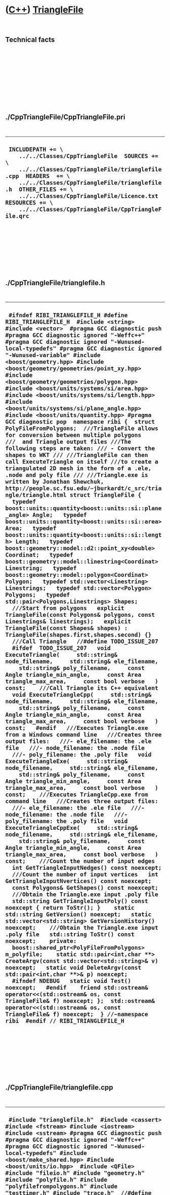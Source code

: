 



 

 

 

 

 

([C++](Cpp.htm)) [TriangleFile](CppTriangleFile.htm)
====================================================

 

Technical facts
---------------

 

 

 

 

 

 

./CppTriangleFile/CppTriangleFile.pri
-------------------------------------

 

  ------------------------------------------------------------------------------------------------------------------------------------------------------------------------------------------------------------------------------------------------------------------------------------------------------------------------------
  ` INCLUDEPATH += \     ../../Classes/CppTriangleFile  SOURCES += \     ../../Classes/CppTriangleFile/trianglefile.cpp  HEADERS  += \     ../../Classes/CppTriangleFile/trianglefile.h  OTHER_FILES += \     ../../Classes/CppTriangleFile/Licence.txt  RESOURCES += \     ../../Classes/CppTriangleFile/CppTriangleFile.qrc`
  ------------------------------------------------------------------------------------------------------------------------------------------------------------------------------------------------------------------------------------------------------------------------------------------------------------------------------

 

 

 

 

 

./CppTriangleFile/trianglefile.h
--------------------------------

 

  ------------------------------------------------------------------------------------------------------------------------------------------------------------------------------------------------------------------------------------------------------------------------------------------------------------------------------------------------------------------------------------------------------------------------------------------------------------------------------------------------------------------------------------------------------------------------------------------------------------------------------------------------------------------------------------------------------------------------------------------------------------------------------------------------------------------------------------------------------------------------------------------------------------------------------------------------------------------------------------------------------------------------------------------------------------------------------------------------------------------------------------------------------------------------------------------------------------------------------------------------------------------------------------------------------------------------------------------------------------------------------------------------------------------------------------------------------------------------------------------------------------------------------------------------------------------------------------------------------------------------------------------------------------------------------------------------------------------------------------------------------------------------------------------------------------------------------------------------------------------------------------------------------------------------------------------------------------------------------------------------------------------------------------------------------------------------------------------------------------------------------------------------------------------------------------------------------------------------------------------------------------------------------------------------------------------------------------------------------------------------------------------------------------------------------------------------------------------------------------------------------------------------------------------------------------------------------------------------------------------------------------------------------------------------------------------------------------------------------------------------------------------------------------------------------------------------------------------------------------------------------------------------------------------------------------------------------------------------------------------------------------------------------------------------------------------------------------------------------------------------------------------------------------------------------------------------------------------------------------------------------------------------------------------------------------------------------------------------------------------------------------------------------------------------------------------------------------------------------------------------------------------------------------------------------------------------------------------------------------------------------------------------------------------------------------------------------------------------------------------------------------------------------------------------------------------------------------------------------------------------------------------------------------------------------------------------------------------------------------------------------------------------------------------------------------------------------------------------------------------------------------------------------------------------------------------------------------------------------------------------------------------------------------------------------------------------------------------------------------------------------------------------------------------------------------------------------
  ` #ifndef RIBI_TRIANGLEFILE_H #define RIBI_TRIANGLEFILE_H  #include <string> #include <vector>  #pragma GCC diagnostic push #pragma GCC diagnostic ignored "-Weffc++" #pragma GCC diagnostic ignored "-Wunused-local-typedefs" #pragma GCC diagnostic ignored "-Wunused-variable" #include <boost/geometry.hpp> #include <boost/geometry/geometries/point_xy.hpp> #include <boost/geometry/geometries/polygon.hpp> #include <boost/units/systems/si/area.hpp> #include <boost/units/systems/si/length.hpp> #include <boost/units/systems/si/plane_angle.hpp> #include <boost/units/quantity.hpp> #pragma GCC diagnostic pop  namespace ribi {  struct PolyFileFromPolygons;  ///TriangleFile allows for conversion between multiple polygons ///  and Triangle output files ///The following steps are taken: /// - Convert the shapes to WKT /// ///TriangleFile can then call ExecuteTriangle on itself ///to create a triangulated 2D mesh in the form of a .ele, .node and poly file /// ///Triangle.exe is written by Jonathan Shewchuk, http://people.sc.fsu.edu/~jburkardt/c_src/triangle/triangle.html struct TriangleFile {   typedef boost::units::quantity<boost::units::si::plane_angle> Angle;   typedef boost::units::quantity<boost::units::si::area> Area;   typedef boost::units::quantity<boost::units::si::length> Length;   typedef boost::geometry::model::d2::point_xy<double> Coordinat;   typedef boost::geometry::model::linestring<Coordinat> Linestring;   typedef boost::geometry::model::polygon<Coordinat> Polygon;   typedef std::vector<Linestring> Linestrings;   typedef std::vector<Polygon> Polygons;   typedef std::pair<Polygons,Linestrings> Shapes;    ///Start from polygons   explicit TriangleFile(const Polygons& polygons, const Linestrings& linestrings);   explicit TriangleFile(const Shapes& shapes) : TriangleFile(shapes.first,shapes.second) {}    ///Call Triangle   //#define TODO_ISSUE_207   #ifdef  TODO_ISSUE_207   void ExecuteTriangle(     std::string& node_filename,     std::string& ele_filename,     std::string& poly_filename,     const Angle triangle_min_angle,     const Area triangle_max_area,     const bool verbose   ) const;    ///Call Triangle its C++ equivalent   void ExecuteTriangleCpp(     std::string& node_filename,     std::string& ele_filename,     std::string& poly_filename,     const Angle triangle_min_angle,     const Area triangle_max_area,     const bool verbose   ) const;   #endif   ///Executes Triangle.exe from a Windows command line   ///Creates three output files:   ///- ele_filename: the .ele file   ///- node_filename: the .node file   ///- poly_filename: the .poly file   void ExecuteTriangleExe(     std::string& node_filename,     std::string& ele_filename,     std::string& poly_filename,     const Angle triangle_min_angle,     const Area triangle_max_area,     const bool verbose   ) const;    ///Executes TriangleCpp.exe from command line   ///Creates three output files:   ///- ele_filename: the .ele file   ///- node_filename: the .node file   ///- poly_filename: the .poly file   void ExecuteTriangleCppExe(     std::string& node_filename,     std::string& ele_filename,     std::string& poly_filename,     const Angle triangle_min_angle,     const Area triangle_max_area,     const bool verbose   ) const;    ///Count the number of input edges   int GetTriangleInputNedges() const noexcept;    ///Count the number of input vertices   int GetTriangleInputNvertices() const noexcept;    const Polygons& GetShapes() const noexcept;    ///Obtain the Triangle.exe input .poly file   std::string GetTriangleInputPoly() const noexcept { return ToStr(); }    static std::string GetVersion() noexcept;   static std::vector<std::string> GetVersionHistory() noexcept;    ///Obtain the Triangle.exe input .poly file   std::string ToStr() const noexcept;    private:   boost::shared_ptr<PolyFileFromPolygons> m_polyfile;    static std::pair<int,char **> CreateArgv(const std::vector<std::string>& v) noexcept;   static void DeleteArgv(const std::pair<int,char **>& p) noexcept;    #ifndef NDEBUG   static void Test() noexcept;   #endif    friend std::ostream& operator<<(std::ostream& os, const TriangleFile& f) noexcept; };  std::ostream& operator<<(std::ostream& os, const TriangleFile& f) noexcept;  } //~namespace ribi  #endif // RIBI_TRIANGLEFILE_H`
  ------------------------------------------------------------------------------------------------------------------------------------------------------------------------------------------------------------------------------------------------------------------------------------------------------------------------------------------------------------------------------------------------------------------------------------------------------------------------------------------------------------------------------------------------------------------------------------------------------------------------------------------------------------------------------------------------------------------------------------------------------------------------------------------------------------------------------------------------------------------------------------------------------------------------------------------------------------------------------------------------------------------------------------------------------------------------------------------------------------------------------------------------------------------------------------------------------------------------------------------------------------------------------------------------------------------------------------------------------------------------------------------------------------------------------------------------------------------------------------------------------------------------------------------------------------------------------------------------------------------------------------------------------------------------------------------------------------------------------------------------------------------------------------------------------------------------------------------------------------------------------------------------------------------------------------------------------------------------------------------------------------------------------------------------------------------------------------------------------------------------------------------------------------------------------------------------------------------------------------------------------------------------------------------------------------------------------------------------------------------------------------------------------------------------------------------------------------------------------------------------------------------------------------------------------------------------------------------------------------------------------------------------------------------------------------------------------------------------------------------------------------------------------------------------------------------------------------------------------------------------------------------------------------------------------------------------------------------------------------------------------------------------------------------------------------------------------------------------------------------------------------------------------------------------------------------------------------------------------------------------------------------------------------------------------------------------------------------------------------------------------------------------------------------------------------------------------------------------------------------------------------------------------------------------------------------------------------------------------------------------------------------------------------------------------------------------------------------------------------------------------------------------------------------------------------------------------------------------------------------------------------------------------------------------------------------------------------------------------------------------------------------------------------------------------------------------------------------------------------------------------------------------------------------------------------------------------------------------------------------------------------------------------------------------------------------------------------------------------------------------------------------------------------------------------------------------------

 

 

 

 

 

./CppTriangleFile/trianglefile.cpp
----------------------------------

 

  --------------------------------------------------------------------------------------------------------------------------------------------------------------------------------------------------------------------------------------------------------------------------------------------------------------------------------------------------------------------------------------------------------------------------------------------------------------------------------------------------------------------------------------------------------------------------------------------------------------------------------------------------------------------------------------------------------------------------------------------------------------------------------------------------------------------------------------------------------------------------------------------------------------------------------------------------------------------------------------------------------------------------------------------------------------------------------------------------------------------------------------------------------------------------------------------------------------------------------------------------------------------------------------------------------------------------------------------------------------------------------------------------------------------------------------------------------------------------------------------------------------------------------------------------------------------------------------------------------------------------------------------------------------------------------------------------------------------------------------------------------------------------------------------------------------------------------------------------------------------------------------------------------------------------------------------------------------------------------------------------------------------------------------------------------------------------------------------------------------------------------------------------------------------------------------------------------------------------------------------------------------------------------------------------------------------------------------------------------------------------------------------------------------------------------------------------------------------------------------------------------------------------------------------------------------------------------------------------------------------------------------------------------------------------------------------------------------------------------------------------------------------------------------------------------------------------------------------------------------------------------------------------------------------------------------------------------------------------------------------------------------------------------------------------------------------------------------------------------------------------------------------------------------------------------------------------------------------------------------------------------------------------------------------------------------------------------------------------------------------------------------------------------------------------------------------------------------------------------------------------------------------------------------------------------------------------------------------------------------------------------------------------------------------------------------------------------------------------------------------------------------------------------------------------------------------------------------------------------------------------------------------------------------------------------------------------------------------------------------------------------------------------------------------------------------------------------------------------------------------------------------------------------------------------------------------------------------------------------------------------------------------------------------------------------------------------------------------------------------------------------------------------------------------------------------------------------------------------------------------------------------------------------------------------------------------------------------------------------------------------------------------------------------------------------------------------------------------------------------------------------------------------------------------------------------------------------------------------------------------------------------------------------------------------------------------------------------------------------------------------------------------------------------------------------------------------------------------------------------------------------------------------------------------------------------------------------------------------------------------------------------------------------------------------------------------------------------------------------------------------------------------------------------------------------------------------------------------------------------------------------------------------------------------------------------------------------------------------------------------------------------------------------------------------------------------------------------------------------------------------------------------------------------------------------------------------------------------------------------------------------------------------------------------------------------------------------------------------------------------------------------------------------------------------------------------------------------------------------------------------------------------------------------------------------------------------------------------------------------------------------------------------------------------------------------------------------------------------------------------------------------------------------------------------------------------------------------------------------------------------------------------------------------------------------------------------------------------------------------------------------------------------------------------------------------------------------------------------------------------------------------------------------------------------------------------------------------------------------------------------------------------------------------------------------------------------------------------------------------------------------------------------------------------------------------------------------------------------------------------------------------------------------------------------------------------------------------------------------------------------------------------------------------------------------------------------------------------------------------------------------------------------------------------------------------------------------------------------------------------------------------------------------------------------------------------------------------------------------------------------------------------------------------------------------------------------------------------------------------------------------------------------------------------------------------------------------------------------------------------------------------------------------------------------------------------------------------------------------------------------------------------------------------------------------------------------------------------------------------------------------------------------------------------------------------------------------------------------------------------------------------------------------------------------------------------------------------------------------------------------------------------------------------------------------------------------------------------------------------------------------------------------------------------------------------------------------------------------------------------------------------------------------------------------------------------------------------------------------------------------------------------------------------------------------------------------------------------------------------------------------------------------------------------------------------------------------------------------------------------------------------------------------------------------------------------------------------------------------------------------------------------------------------------------------------------------------------------------------------------------------------------------------------------------------------------------------------------------------------------------------------------------------------------------------------------------------------------------------------------------------------------------------------------------------------------------------------------------------------------------------------------------------------------------------------------------------------------------------------------------------------------------------------------------------------------------------------------------------------------------------------------------------------------------------------------------------------------------------------------------------------------------------------------------------------------------------------------------------------------------------------------------------------------------------------------------------------------------------------------------------------------------------------------------------------------------------------------------------------------------------------------------------------------------------------------------------------------------------------------------------------------------------------------------------------------------------------------------------------------------------------------------------------------------------------------------------------------------------------------------------------------------------------------------------------------------------------------------------------------------------------------------------------------------------------------------------------------------------------------------------------------------------------------------------------------------------------------------------------------------------------------------------------------------------------------------------------------------------------------------------------------------------------------------------------------------------------------------------------------------------------------------------------------------------------------------------------------------------------------------------------------------------------------------------------------------------------------------------------------------------------------------------------------------------------------------------------------------------------------------------------------------------------------------------------------------------------------------------------------------------------------------------------------------------------------------------------------------------------------------------------------------------------------------------------------------------------------------------------------------------------------------------------------------------------------------------------------------------------------------------------------------------------------------------------------------------------------------------------------------------------------------------------------------------------------------------------------------------------------------------------------------------------------------------------------------------------------------------------------------------------------------------------------------------------------------------------------------------------------------------------------------------------------------------------------------------------------------------------------------------------------------------------------------------------------------------------------------------------------------------------------------------------------------------------------
  ` #include "trianglefile.h"  #include <cassert> #include <fstream> #include <iostream> #include <sstream> #pragma GCC diagnostic push #pragma GCC diagnostic ignored "-Weffc++" #pragma GCC diagnostic ignored "-Wunused-local-typedefs" #include <boost/make_shared.hpp> #include <boost/units/io.hpp>  #include <QFile>  #include "fileio.h" #include "geometry.h" #include "polyfile.h" #include "polyfilefrompolygons.h" #include "testtimer.h" #include "trace.h"  //#define TODO_ISSUE_207 #ifdef  TODO_ISSUE_207 #include "trianglecppmain.h" #endif  #pragma GCC diagnostic pop  ribi::TriangleFile::TriangleFile(   const Polygons& polygons,   const Linestrings& linestrings ) : m_polyfile(boost::make_shared<PolyFileFromPolygons>(polygons,linestrings)) {   #ifndef NDEBUG   Test();   #endif }  std::pair<int,char **> ribi::TriangleFile::CreateArgv(const std::vector<std::string>& v) noexcept {   typedef char* String;   typedef String* Strings;   const int argc = static_cast<int>(v.size());   const int buffer_sz = 256; //Will leak   Strings argv = new String[256];   for (int i=0; i!=argc; ++i)   {     argv[i] = new char[v[i].size() + 1];     std::strcpy(argv[i],&v[i][0]);   }   for (int i=argc; i!=buffer_sz; ++i)   {     argv[i] = nullptr;   }   std::pair<int,char **> p = std::make_pair(argc,argv);   return p; }  void ribi::TriangleFile::DeleteArgv(const std::pair<int,char **>& p) noexcept {   const int argc = p.first;   for(int i = 0; i != argc; ++i)   {     delete[] p.second[i];   }   delete[] p.second; }  //#define TODO_ISSUE_207 #ifdef  TODO_ISSUE_207 void ribi::TriangleFile::ExecuteTriangle(   std::string& node_filename,   std::string& ele_filename,   std::string& poly_filename,   const double quality,   const double area,   const bool verbose) const {   const std::string filename { fileio::FileIo().GetTempFileName(".poly") };   node_filename = "";   ele_filename = "";   poly_filename = "";    {     std::ofstream f(filename.c_str());     m_polyfile << this->ToStr();   }    const std::string exe_filename { "triangle.exe" };     //Specific   const std::string quality_str = boost::lexical_cast<std::string>(quality);   const std::string area_str = boost::lexical_cast<std::string>(area);   assert(quality_str.find(',') == std::string::npos && "No Dutch please");   assert(area_str.find(',')    == std::string::npos && "No Dutch please");   std::vector<std::string> cmd {     exe_filename,     "-j",     "-z",     "-q",     quality_str,     "-a",     area_str,     filename   };   if (!verbose)   {     cmd.push_back("-Q");     std::swap(cmd[cmd.size() - 1], cmd[cmd.size() - 2]);   }   const std::pair<int,char **> p = CreateArgv(cmd);   triangle_main(p.first,p.second);   DeleteArgv(p);   //End of specific part    const std::string filename_base(fileio::FileIo().GetFileBasename(filename));   node_filename = filename_base + ".1.node";   ele_filename = filename_base + ".1.ele";   poly_filename = filename_base + ".1.poly";   assert(fileio::FileIo().IsRegularFile(node_filename));   assert(fileio::FileIo().IsRegularFile(ele_filename));   assert(fileio::FileIo().IsRegularFile(poly_filename));   fileio::FileIo().DeleteFile(filename); }  void ribi::TriangleFile::ExecuteTriangleCpp(   std::string& node_filename,   std::string& ele_filename,   std::string& poly_filename,   const double quality,   const double area,   const bool verbose) const {   const std::string filename { fileio::FileIo().GetTempFileName(".poly") };   node_filename = "";   ele_filename = "";   poly_filename = "";    {     std::ofstream f(filename.c_str());     m_polyfile << this->ToStr();   }    assert(fileio::FileIo().IsRegularFile(filename));   const std::string exe_filename { "triangle.exe" };    //Specific   const std::string quality_str = boost::lexical_cast<std::string>(quality);   const std::string area_str = boost::lexical_cast<std::string>(area);   assert(quality_str.find(',') == std::string::npos && "No Dutch please");   assert(area_str.find(',')    == std::string::npos && "No Dutch please");   std::vector<std::string> cmd {     exe_filename,     "-j",     "-z",     "-q",     quality_str,     "-a",     area_str,     filename   };   if (!verbose)   {     cmd.push_back("-Q");     std::swap(cmd[cmd.size() - 1], cmd[cmd.size() - 2]);   }   tricpp::triangle_cpp_main(cmd);   //End of specific part    const std::string filename_base(fileio::FileIo().GetFileBasename(filename));   node_filename = filename_base + ".1.node";   ele_filename = filename_base + ".1.ele";   poly_filename = filename_base + ".1.poly";   assert(fileio::FileIo().IsRegularFile(node_filename));   assert(fileio::FileIo().IsRegularFile(ele_filename));   assert(fileio::FileIo().IsRegularFile(poly_filename));   fileio::FileIo().DeleteFile(filename); } #endif // TODO_ISSUE_207  void ribi::TriangleFile::ExecuteTriangleExe(   std::string& node_filename,   std::string& ele_filename,   std::string& poly_filename,   const Angle triangle_min_angle, //Triangle calls this the 'quality' parameter   const Area triangle_max_area,   //Triangle calls this the 'area' parameter   const bool verbose) const {   const std::string filename { fileio::FileIo().GetTempFileNameSimple(".poly") };   const bool delete_poly_file{false}; //True does not leave files scattered around   node_filename = "";   ele_filename = "";   poly_filename = "";    if (verbose)   {     std::stringstream s;     s << "Writing .poly file to '" << filename << "'";     std::clog << s.str() << std::endl;   }   {     std::ofstream f(filename.c_str());     f << (*m_polyfile);     //f << std::fixed << std::setprecision(11) << (*m_polyfile);   }    assert(fileio::FileIo().IsRegularFile(filename));   #ifdef _WIN32   const std::string exe_filename { "ToolTriangleConsole.exe" };   #else   const std::string exe_filename { "ToolTriangleConsole" };   #endif    //Specific   const std::string quality_str     = boost::lexical_cast<std::string>(         triangle_min_angle.value()       * 360.0 / boost::math::constants::two_pi<double>() //Triangle uses degrees     );    //Prevent a '1.0e-5' notation as Triangle cannot handle it   //Convert it to 0.00001 instead   std::string area_str = "";   {     std::stringstream s;     s << std::fixed       //<< std::setprecision(20) //Works       << std::setprecision(99) //Works       << triangle_max_area.value()     ;     area_str = s.str();   }    assert(quality_str.find(',') == std::string::npos && "No Dutch please");   assert(area_str.find(',')    == std::string::npos && "No Dutch please");   if (!fileio::FileIo().IsRegularFile(exe_filename))   {     QFile file( (":/trianglefile/files/" + exe_filename).c_str() );     file.copy(exe_filename.c_str());   }   assert(fileio::FileIo().IsRegularFile(exe_filename));    #ifndef _WIN32   {     //Do chmod +x in Linux     std::stringstream chmod;     chmod       << "chmod +x "       << exe_filename;     if (verbose) { std::cout << "Starting command '" << chmod.str() << "'" << std::endl; }     const bool error = std::system(chmod.str().c_str());     if (error)     {       if (verbose)       {         std::cout << "Finished command with an error (" << __FILE__ << "," << __LINE__ << ")" << std::endl           << *m_polyfile << std::endl;       }       std::stringstream s;       s << "Error: '" << chmod.str() << "' failed (" << __FILE__ << "," << __LINE__ << "), with error code " << error;       throw std::runtime_error(s.str());     }    }   #endif    std::stringstream command;   command   #ifndef _WIN32     << "./"   #endif     << exe_filename     << " -j -z -q"     << quality_str     << " -a"     << area_str     << (verbose ? "" : " -Q")     << " "     << filename   ;   if (verbose) { std::cout << "Starting command '" << command.str() << "'" << std::endl; }   const bool error = std::system(command.str().c_str());    //Delete input file directly after running the program,   //so that independent of a possible error this behavior occurs   {     if (delete_poly_file)     {       if (verbose) { std::cout << "Deleted file " << filename << std::endl; }       fileio::FileIo().DeleteFile(filename);     }     else     {       if (verbose) { std::cout << "Kept file " << filename << " for inspection" << std::endl; }     }   }    //Respond to errors   if (error)   {     if (verbose)     {       std::cout << "Finished command with an error (" << __FILE__ << "," << __LINE__ << ")" << std::endl         << *m_polyfile << std::endl;     }     std::stringstream s;     s << "Error: '" << command.str() << "' failed (" << __FILE__ << "," << __LINE__ << "), with error code " << error;     throw std::runtime_error(s.str());   }   if (verbose) { std::cout << "Finished command without errors" << std::endl; }   //End of specific    const std::string filename_base(fileio::FileIo().GetFileBasename(filename));   node_filename = filename_base + ".1.node";   ele_filename = filename_base + ".1.ele";   poly_filename = filename_base + ".1.poly";   assert(fileio::FileIo().IsRegularFile(node_filename));   assert(fileio::FileIo().IsRegularFile(ele_filename));   assert(fileio::FileIo().IsRegularFile(poly_filename)); }  int ribi::TriangleFile::GetTriangleInputNedges() const noexcept {   return m_polyfile ? m_polyfile->GetNedges() : 0; }  int ribi::TriangleFile::GetTriangleInputNvertices() const noexcept {   return m_polyfile ? m_polyfile->GetNvertices() : 0; }   const ribi::TriangleFile::Polygons& ribi::TriangleFile::GetShapes() const noexcept {   assert(m_polyfile);   return m_polyfile->GetPolygons(); }   std::string ribi::TriangleFile::GetVersion() noexcept {   return "1.8"; }  std::vector<std::string> ribi::TriangleFile::GetVersionHistory() noexcept {   return {     "2014-02-07: Version 1.0: initial version, use of Windows executable only",     "2014-04-04: Version 1.1: allow to call Triangle its code directly",     "2014-05-18: Version 1.2: allow use of a Linux executable"     "2014-05-19: Version 1.3: use of non-freezing Windows executable",     "2014-05-26: Version 1.4: use of units in Triangle 'area' (the maximum area of a triangle) and 'quality' (the minimum angle of a triangle's corner) parameters"     "2014-05-27: Version 1.5: split of sections to PolyFile",     "2014-06-02: Version 1.6: split of sections to PolyFileFromPolygons",     "2014-06-25: Version 1.7: use fixed notation instead of scientific, as Triangle converts it incorrectly it",     "2014-06-26: Version 1.8: added GetNvertices and GetNedges"   }; }  #ifndef NDEBUG void ribi::TriangleFile::Test() noexcept {   {     static bool is_tested{false};     if (is_tested) return;     is_tested = true;   }   const TestTimer test_timer(__func__,__FILE__,1.0);    #ifdef FIX_ISSUE_231   const bool verbose{false};   //Call Triangle with simple shapes   {     const std::vector<Coordinat> points {       {0.5, 2.0}, //0       {1.0, 1.0}, //1       {1.0, 0.0}, //2       {0.0, 0.0}, //3       {0.0, 1.0}  //4     };     Polygon v;     boost::geometry::append(v, points);     const Polygons polygons = { v };     const Linestrings linestrings = {};     const Shapes shapes = std::make_pair(polygons,linestrings);     try     {       TriangleFile f(shapes);       std::string filename_node;       std::string filename_ele;       std::string filename_poly;       const Angle min_angle         = 20.0 //Default used by Triangle, in degrees         * (boost::math::constants::two_pi<double>() / 360.0)         * boost::units::si::radian       ;       const Area max_area = 1.0 * boost::units::si::square_meter;       //#define TODO_ISSUE_207       #ifdef  TODO_ISSUE_207       f.ExecuteTriangle(filename_node,filename_ele,filename_poly,min_angle,max_area,verbose);       #else       f.ExecuteTriangleExe(filename_node,filename_ele,filename_poly,min_angle,max_area,verbose);       #endif // TODO_ISSUE_207       assert(fileio::FileIo().IsRegularFile(filename_node));       assert(fileio::FileIo().IsRegularFile(filename_ele));       assert(fileio::FileIo().IsRegularFile(filename_poly));     }     catch (std::exception& e)     {       std::stringstream s;       s         << "TriangleFile::Test: "         << "Triangle.exe failed: " << e.what()       ;       TRACE(s.str());       std::exit(0); //TEMP for profiling       assert(!"Should not get here");     }   }   #endif // FIX_ISSUE_231  } #endif  std::string ribi::TriangleFile::ToStr() const noexcept {   std::stringstream s;   s << (*this);   return s.str();   //assert(m_polyfile);   //return m_polyfile->ToStr(); }  std::ostream& ribi::operator<<(std::ostream& os, const TriangleFile& f) noexcept {   assert(f.m_polyfile);   os << (*f.m_polyfile);   return os; }`
  --------------------------------------------------------------------------------------------------------------------------------------------------------------------------------------------------------------------------------------------------------------------------------------------------------------------------------------------------------------------------------------------------------------------------------------------------------------------------------------------------------------------------------------------------------------------------------------------------------------------------------------------------------------------------------------------------------------------------------------------------------------------------------------------------------------------------------------------------------------------------------------------------------------------------------------------------------------------------------------------------------------------------------------------------------------------------------------------------------------------------------------------------------------------------------------------------------------------------------------------------------------------------------------------------------------------------------------------------------------------------------------------------------------------------------------------------------------------------------------------------------------------------------------------------------------------------------------------------------------------------------------------------------------------------------------------------------------------------------------------------------------------------------------------------------------------------------------------------------------------------------------------------------------------------------------------------------------------------------------------------------------------------------------------------------------------------------------------------------------------------------------------------------------------------------------------------------------------------------------------------------------------------------------------------------------------------------------------------------------------------------------------------------------------------------------------------------------------------------------------------------------------------------------------------------------------------------------------------------------------------------------------------------------------------------------------------------------------------------------------------------------------------------------------------------------------------------------------------------------------------------------------------------------------------------------------------------------------------------------------------------------------------------------------------------------------------------------------------------------------------------------------------------------------------------------------------------------------------------------------------------------------------------------------------------------------------------------------------------------------------------------------------------------------------------------------------------------------------------------------------------------------------------------------------------------------------------------------------------------------------------------------------------------------------------------------------------------------------------------------------------------------------------------------------------------------------------------------------------------------------------------------------------------------------------------------------------------------------------------------------------------------------------------------------------------------------------------------------------------------------------------------------------------------------------------------------------------------------------------------------------------------------------------------------------------------------------------------------------------------------------------------------------------------------------------------------------------------------------------------------------------------------------------------------------------------------------------------------------------------------------------------------------------------------------------------------------------------------------------------------------------------------------------------------------------------------------------------------------------------------------------------------------------------------------------------------------------------------------------------------------------------------------------------------------------------------------------------------------------------------------------------------------------------------------------------------------------------------------------------------------------------------------------------------------------------------------------------------------------------------------------------------------------------------------------------------------------------------------------------------------------------------------------------------------------------------------------------------------------------------------------------------------------------------------------------------------------------------------------------------------------------------------------------------------------------------------------------------------------------------------------------------------------------------------------------------------------------------------------------------------------------------------------------------------------------------------------------------------------------------------------------------------------------------------------------------------------------------------------------------------------------------------------------------------------------------------------------------------------------------------------------------------------------------------------------------------------------------------------------------------------------------------------------------------------------------------------------------------------------------------------------------------------------------------------------------------------------------------------------------------------------------------------------------------------------------------------------------------------------------------------------------------------------------------------------------------------------------------------------------------------------------------------------------------------------------------------------------------------------------------------------------------------------------------------------------------------------------------------------------------------------------------------------------------------------------------------------------------------------------------------------------------------------------------------------------------------------------------------------------------------------------------------------------------------------------------------------------------------------------------------------------------------------------------------------------------------------------------------------------------------------------------------------------------------------------------------------------------------------------------------------------------------------------------------------------------------------------------------------------------------------------------------------------------------------------------------------------------------------------------------------------------------------------------------------------------------------------------------------------------------------------------------------------------------------------------------------------------------------------------------------------------------------------------------------------------------------------------------------------------------------------------------------------------------------------------------------------------------------------------------------------------------------------------------------------------------------------------------------------------------------------------------------------------------------------------------------------------------------------------------------------------------------------------------------------------------------------------------------------------------------------------------------------------------------------------------------------------------------------------------------------------------------------------------------------------------------------------------------------------------------------------------------------------------------------------------------------------------------------------------------------------------------------------------------------------------------------------------------------------------------------------------------------------------------------------------------------------------------------------------------------------------------------------------------------------------------------------------------------------------------------------------------------------------------------------------------------------------------------------------------------------------------------------------------------------------------------------------------------------------------------------------------------------------------------------------------------------------------------------------------------------------------------------------------------------------------------------------------------------------------------------------------------------------------------------------------------------------------------------------------------------------------------------------------------------------------------------------------------------------------------------------------------------------------------------------------------------------------------------------------------------------------------------------------------------------------------------------------------------------------------------------------------------------------------------------------------------------------------------------------------------------------------------------------------------------------------------------------------------------------------------------------------------------------------------------------------------------------------------------------------------------------------------------------------------------------------------------------------------------------------------------------------------------------------------------------------------------------------------------------------------------------------------------------------------------------------------------------------------------------------------------------------------------------------------------------------------------------------------------------------------------------------------------------------------------------------------------------------------------------------------------------------------------------------------------------------------------------------------------------------------------------------------------------------------------------------------------------------------------------------------------------------------------------------------------------------------------------------------------------------------------------------------------------------------------------------------------------------------------------------------------------------------------------------------------------------------------------------------------------------------------------------------------------------------------------------------------------------------------------------------------------------------------------------------------------------------------------------------------------------------------------------------------------------------------------------------------------------------------------------------------------------------------------------------------------------------------------------------------------------------------------------------------------------------------------------------------------------------------------------------------------------------------------

 

 

 

 

 





 




This page has been created by the [tool](Tools.htm)
[CodeToHtml](ToolCodeToHtml.htm)
